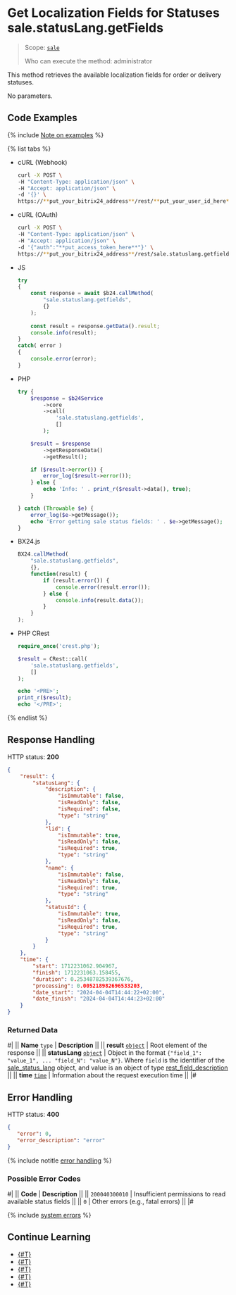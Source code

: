 # Get Localization Fields for Statuses sale.statusLang.getFields

> Scope: [`sale`](../../scopes/permissions.md)
>
> Who can execute the method: administrator

This method retrieves the available localization fields for order or delivery statuses.

No parameters.

## Code Examples

{% include [Note on examples](../../../_includes/examples.md) %}

{% list tabs %}

- cURL (Webhook)

    ```bash
    curl -X POST \
    -H "Content-Type: application/json" \
    -H "Accept: application/json" \
    -d '{}' \
    https://**put_your_bitrix24_address**/rest/**put_your_user_id_here**/**put_your_webhook_here**/sale.statuslang.getfields
    ```

- cURL (OAuth)

    ```bash
    curl -X POST \
    -H "Content-Type: application/json" \
    -H "Accept: application/json" \
    -d '{"auth":"**put_access_token_here**"}' \
    https://**put_your_bitrix24_address**/rest/sale.statuslang.getfields
    ```

- JS

    ```js
    try
    {
    	const response = await $b24.callMethod(
    		"sale.statuslang.getfields",
    		{}
    	);
    	
    	const result = response.getData().result;
    	console.info(result);
    }
    catch( error )
    {
    	console.error(error);
    }
    ```

- PHP

    ```php
    try {
        $response = $b24Service
            ->core
            ->call(
                'sale.statuslang.getfields',
                []
            );
    
        $result = $response
            ->getResponseData()
            ->getResult();
    
        if ($result->error()) {
            error_log($result->error());
        } else {
            echo 'Info: ' . print_r($result->data(), true);
        }
    
    } catch (Throwable $e) {
        error_log($e->getMessage());
        echo 'Error getting sale status fields: ' . $e->getMessage();
    }
    ```

- BX24.js

    ```js
    BX24.callMethod(
        "sale.statuslang.getfields",
        {},
        function(result) {
            if (result.error()) {
                console.error(result.error());
            } else {
                console.info(result.data());
            }
        }
    );
    ```

- PHP CRest

    ```php
    require_once('crest.php');

    $result = CRest::call(
        'sale.statuslang.getfields',
        []
    );

    echo '<PRE>';
    print_r($result);
    echo '</PRE>';
    ```

{% endlist %}

## Response Handling

HTTP status: **200**

```json
{
    "result": {
        "statusLang": {
            "description": {
                "isImmutable": false,
                "isReadOnly": false,
                "isRequired": false,
                "type": "string"
            },
            "lid": {
                "isImmutable": true,
                "isReadOnly": false,
                "isRequired": true,
                "type": "string"
            },
            "name": {
                "isImmutable": false,
                "isReadOnly": false,
                "isRequired": true,
                "type": "string"
            },
            "statusId": {
                "isImmutable": true,
                "isReadOnly": false,
                "isRequired": true,
                "type": "string"
            }
        }
    },
    "time": {
        "start": 1712231062.904967,
        "finish": 1712231063.158455,
        "duration": 0.25348782539367676,
        "processing": 0.005218982696533203,
        "date_start": "2024-04-04T14:44:22+02:00",
        "date_finish": "2024-04-04T14:44:23+02:00"
    }
}
```

### Returned Data

#|
|| **Name**
`type` | **Description** ||
|| **result**
[`object`](../../data-types.md) | Root element of the response ||
|| **statusLang**
[`object`](../../data-types.md) | Object in the format `{"field_1": "value_1", ... "field_N": "value_N"}`. Where `field` is the identifier of the [sale_status_lang](../data-types.md) object, and value is an object of type [rest_field_description](../../data-types.md#rest_field_description) ||
|| **time**
[`time`](../../data-types.md) | Information about the request execution time ||
|#

## Error Handling

HTTP status: **400**

```json
{
   "error": 0,
   "error_description": "error"
}
```

{% include notitle [error handling](../../../_includes/error-info.md) %}

### Possible Error Codes

#|
|| **Code** | **Description** ||
|| `200040300010` | Insufficient permissions to read available status fields ||
|| `0` | Other errors (e.g., fatal errors) ||
|#

{% include [system errors](../../../_includes/system-errors.md) %}

## Continue Learning 

- [{#T}](./index.md)
- [{#T}](./sale-status-lang-get-list-langs.md)
- [{#T}](./sale-status-lang-add.md)
- [{#T}](./sale-status-lang-list.md)
- [{#T}](./sale-status-lang-delete-by-filter.md)